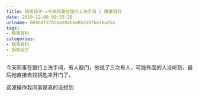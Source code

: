 ```yaml
---
title: 搞笑段子->今天同事在银行上洗手间 | 糗事百科
date: 2019-12-08 09:33:20
urlname: 0d9bdf270dbe28ebbe0b2dbf6e76a25a
tags: 
- 糗事百科
categories:
- 糗事百科
- 搞笑段子
---
```

今天同事在银行上洗手间，有人敲门，他说了三次有人，可能外面的人没听到，最后她直接去找钥匙来开门了。

这波操作我同事是真的没想到


